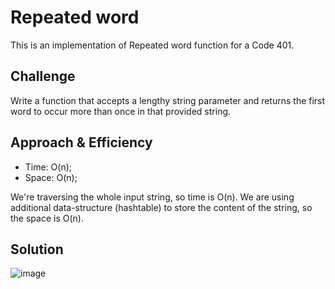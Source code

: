 # Repeated word
<!-- Short summary or background information -->
This is an implementation of Repeated word function for a Code 401.

## Challenge
<!-- Description of the challenge -->
Write a function that accepts a lengthy string parameter and returns the first word to occur more than once in that provided string.

## Approach & Efficiency

* Time: O(n);
* Space: O(n);

We're traversing the whole input string, so time is O(n). 
We are using additional data-structure (hashtable) to store the content of the string, so the space is O(n).

## Solution
<!-- Embedded whiteboard image -->
![image](https://raw.githubusercontent.com/al1s/Data-Structures-and-Algorithms/master/assets/repeated_word.jpg)